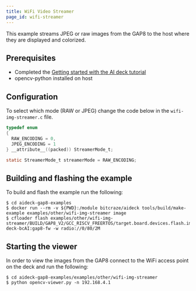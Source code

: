 ```yaml
---
title: WiFi Video Streamer
page_id: wifi-streamer
---
```


This example streams JPEG or raw images from the GAP8 to the host where they are displayed and
colorized.

## Prerequisites

* Completed the [Getting started with the AI deck tutorial](https://www.bitcraze.io/documentation/tutorials/getting-started-with-aideck/)
* opencv-python installed on host

## Configuration

To select which mode (RAW or JPEG) change the code below in the ```wifi-img-streamer.c``` file.

```c
typedef enum
{
  RAW_ENCODING = 0,
  JPEG_ENCODING = 1
} __attribute__((packed)) StreamerMode_t;

static StreamerMode_t streamerMode = RAW_ENCODING;
```

## Building and flashing the example

To build and flash the example run the following:

```shell
$ cd aideck-gap8-examples
$ docker run --rm -v ${PWD}:/module bitcraze/aideck tools/build/make-example examples/other/wifi-img-streamer image
$ cfloader flash examples/other/wifi-img-streamer/BUILD/GAP8_V2/GCC_RISCV_FREERTOS/target.board.devices.flash.img deck-bcAI:gap8-fw -w radio://0/80/2M
```

## Starting the viewer

In order to view the images from the GAP8 connect to the WiFi access point on the deck and
run the following:

```shell
$ cd aideck-gap8-examples/examples/other/wifi-img-streamer
$ python opencv-viewer.py -n 192.168.4.1
```
